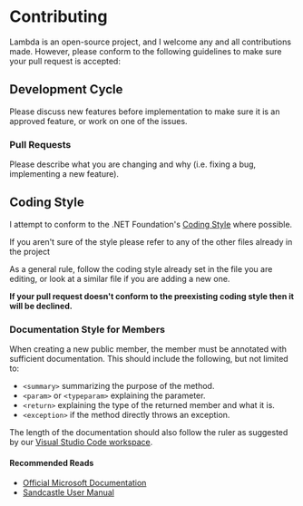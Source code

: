 # Contributing

Lambda is an open-source project, and I welcome any and all
contributions made. However, please conform to the
following guidelines to make sure your pull request is accepted:

## Development Cycle

Please discuss new features before implementation to make sure it is an approved feature, or work on one of the issues.

### Pull Requests

Please describe what you are changing and why (i.e. fixing a bug, implementing a new feature).

## Coding Style

I attempt to conform to the .NET Foundation's [Coding Style](https://github.com/dotnet/corefx/blob/master/Documentation/coding-guidelines/coding-style.md)
where possible.

If you aren't sure of the style please refer to any of the other files already in the project

As a general rule, follow the coding style already set in the file you
are editing, or look at a similar file if you are adding a new one.

**If your pull request doesn't conform to the preexisting coding style then it will be declined.**

### Documentation Style for Members

When creating a new public member, the member must be annotated with sufficient documentation. This should include the
following, but not limited to:

* `<summary>` summarizing the purpose of the method.
* `<param>` or `<typeparam>` explaining the parameter.
* `<return>` explaining the type of the returned member and what it is.
* `<exception>` if the method directly throws an exception.

The length of the documentation should also follow the ruler as suggested by our
[Visual Studio Code workspace](Discord.Net.code-workspace).

#### Recommended Reads

* [Official Microsoft Documentation](https://docs.microsoft.com)
* [Sandcastle User Manual](https://ewsoftware.github.io/XMLCommentsGuide/html/4268757F-CE8D-4E6D-8502-4F7F2E22DDA3.htm)